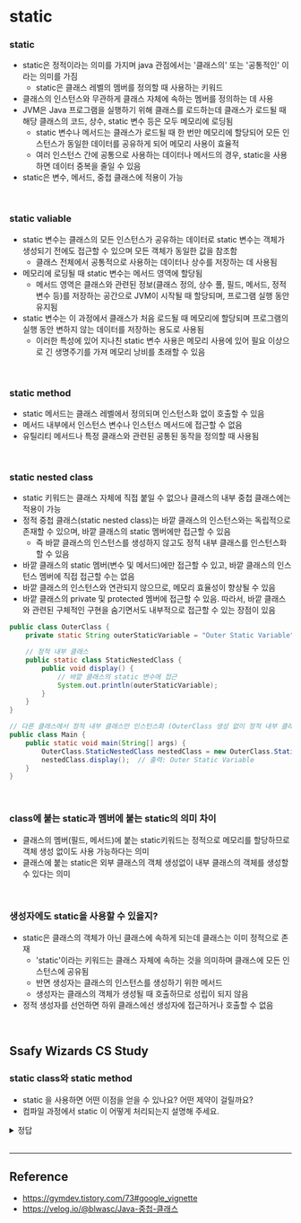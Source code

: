 # static

### static
- static은 정적이라는 의미를 가지며 java 관점에서는 '클래스의' 또는 '공통적인' 이라는 의미를 가짐
    - static은 클래스 레벨의 멤버를 정의할 때 사용하는 키워드
- 클래스의 인스턴스와 무관하게 클래스 자체에 속하는 멤버를 정의하는 데 사용
- JVM은 Java 프로그램을 실행하기 위해 클래스를 로드하는데 클래스가 로드될 때 해당 클래스의 코드, 상수, static 변수 등은 모두 메모리에 로딩됨
    - static 변수나 메서드는 클래스가 로드될 때 한 번만 메모리에 할당되어 모든 인스턴스가 동일한 데이터를 공유하게 되어 메모리 사용이 효율적
    - 여러 인스턴스 간에 공통으로 사용하는 데이터나 메서드의 경우, static을 사용하면 데이터 중복을 줄일 수 있음
- static은 변수, 메서드, 중첩 클래스에 적용이 가능

<br>

### static valiable
- static 변수는 클래스의 모든 인스턴스가 공유하는 데이터로 static 변수는 객체가 생성되기 전에도 접근할 수 있으며 모든 객체가 동일한 값을 참조함
    - 클래스 전체에서 공통적으로 사용하는 데이터나 상수를 저장하는 데 사용됨
- 메모리에 로딩될 때 static 변수는 메서드 영역에 할당됨
    - 메서드 영역은 클래스와 관련된 정보(클래스 정의, 상수 풀, 필드, 메서드, 정적 변수 등)를 저장하는 공간으로 JVM이 시작될 때 할당되며, 프로그램 실행 동안 유지됨
- static 변수는 이 과정에서 클래스가 처음 로드될 때 메모리에 할당되며 프로그램의 실행 동안 변하지 않는 데이터를 저장하는 용도로 사용됨
    - 이러한 특성에 있어 지나친 static 변수 사용은 메모리 사용에 있어 필요 이상으로 긴 생명주기를 가져 메모리 낭비를 초래할 수 있음

<br>

### static method
- static 메서드는 클래스 레벨에서 정의되며 인스턴스화 없이 호출할 수 있음
- 메서드 내부에서 인스턴스 변수나 인스턴스 메서드에 접근할 수 없음
- 유틸리티 메서드나 특정 클래스와 관련된 공통된 동작을 정의할 때 사용됨

<br>

### static nested class
- static 키워드는 클래스 자체에 직접 붙일 수 없으나 클래스의 내부 중첩 클래스에는 적용이 가능
- 정적 중첩 클래스(static nested class)는 바깥 클래스의 인스턴스와는 독립적으로 존재할 수 있으며, 바깥 클래스의 static 멤버에만 접근할 수 있음
    - 즉 바깥 클래스의 인스턴스를 생성하지 않고도 정적 내부 클래스를 인스턴스화 할 수 있음
- 바깥 클래스의 static 멤버(변수 및 메서드)에만 접근할 수 있고, 바깥 클래스의 인스턴스 멤버에 직접 접근할 수는 없음
- 바깥 클래스의 인스턴스와 연관되지 않으므로, 메모리 효율성이 향상될 수 있음
- 바깥 클래스의 private 및 protected 멤버에 접근할 수 있음. 따라서, 바깥 클래스와 관련된 구체적인 구현을 숨기면서도 내부적으로 접근할 수 있는 장점이 있음

```java
public class OuterClass {
    private static String outerStaticVariable = "Outer Static Variable";

    // 정적 내부 클래스
    public static class StaticNestedClass {
        public void display() {
            // 바깥 클래스의 static 변수에 접근
            System.out.println(outerStaticVariable);
        }
    }
}

// 다른 클래스에서 정적 내부 클래스만 인스턴스화 (OuterClass 생성 없이 정적 내부 클래스만 생성)
public class Main {
    public static void main(String[] args) {
        OuterClass.StaticNestedClass nestedClass = new OuterClass.StaticNestedClass();
        nestedClass.display();  // 출력: Outer Static Variable
    }
}
```

<br>

### class에 붙는 static과 멤버에 붙는 static의 의미 차이
- 클래스의 멤버(필드, 메서드)에 붙는 static키워드는 정적으로 메모리를 할당하므로 객체 생성 없이도 사용 가능하다는 의미
- 클래스에 붙는 static은 외부 클래스의 객체 생성없이 내부 클래스의 객체를 생성할 수 있다는 의미

<br>

### 생성자에도 static을 사용할 수 있을지?
- static은 클래스의 객체가 아닌 클래스에 속하게 되는데 클래스는 이미 정적으로 존재
    - 'static'이라는 키워드는 클래스 자체에 속하는 것을 의미하며 클래스에 모든 인스턴스에 공유됨
    - 반면 생성자는 클래스의 인스턴스를 생성하기 위한 메서드
    - 생성자는 클래스의 객체가 생성될 때 호출하므로 성립이 되지 않음
- 정적 생성자를 선언하면 하위 클래스에선 생성자에 접근하거나 호출할 수 없음

<br>

## Ssafy Wizards CS Study

### static class와 static method
- static 을 사용하면 어떤 이점을 얻을 수 있나요? 어떤 제약이 걸릴까요?
- 컴파일 과정에서 static 이 어떻게 처리되는지 설명해 주세요.

<details>
<summary>정답</summary>

#### static 을 사용하면 어떤 이점을 얻을 수 있나요? 어떤 제약이 걸릴까요?
- static 변수나 메서드는 클래스가 로드될 때 한 번만 메모리에 할당되어 모든 인스턴스가 동일한 데이터를 공유하게 되어 메모리 사용이 효율적
    - static 메서드는 클래스 로딩 시 메모리에 적재되기 때문에 메서드 호출 시 성능이 향상될 수 있음
- 여러 인스턴스 간에 공통으로 사용하는 데이터나 메서드의 경우, static을 사용하면 데이터 중복을 줄일 수 있음
- static 메서드와 변수는 클래스 이름으로 직접 접근할 수 있으며, 인스턴스를 생성하지 않고도 사용할 수 있음
    - 인스턴스화가 필요 없는 유틸리티 메서드나 상수 등을 정의할 수 있음

<br>

#### 컴파일 과정에서 static 이 어떻게 처리되는지 설명해 주세요.
- 

</details>


<br>

-------

## Reference
- https://gymdev.tistory.com/73#google_vignette
- https://velog.io/@blwasc/Java-중첩-클래스
